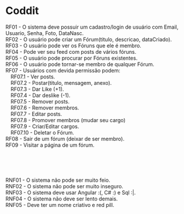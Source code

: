 # Coddit

RF01 - O sistema deve possuir um cadastro/login de usuário com Email, Usuario, Senha, Foto, DataNasc.<br />
RF02 - O usuário pode criar um Fórum(titulo, descricao, dataCriado).<br />
RF03 - O usuário pode ver os Fóruns que ele é membro.<br />
RF04 - Pode ver seu feed com posts de vários fóruns.<br />
RF05 - O usuário pode procurar por Fóruns existentes.<br />
RF06 - O usuário pode tornar-se membro de qualquer Fórum.<br />
RF07 - Usuários com devida permissão podem:<br />
	&emsp;RF07.1 - Ver posts.<br />
	&emsp;RF07.2 - Postar(titulo, mensagem, anexo).<br />
	&emsp;RF07.3 - Dar Like (+1).<br />
	&emsp;RF07.4 - Dar deslike (-1).<br />
	&emsp;RF07.5 - Remover posts.<br />
	&emsp;RF07.6 - Remover membros.<br />
	&emsp;RF07.7 - Editar posts.<br />
	&emsp;RF07.8 - Promover membros (mudar seu cargo)<br />
	&emsp;RF07.9 - Criar/Editar cargos.<br />
	&emsp;RF07.10 - Deletar o Fórum.<br />
RF08 - Sair de um fórum (deixar de ser membro).<br />
RF09 - Visitar a página de um fórum.<br />

<br /><br /><br />

RNF01 - O sistema não pode ser muito feio.<br />
RNF02 - O sistema não pode ser muito inseguro.<br />
RNF03 - O sistema deve usar Angular :(, C# :) e Sql :|.<br />
RNF04 - O sistema não deve ser lento demais.<br />
RNF05 - Deve ter um nome criativo e red pill.<br />